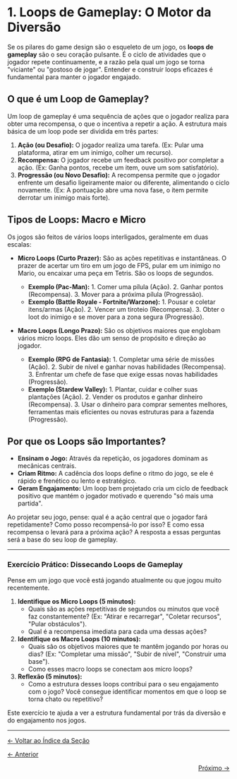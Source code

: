 # 1. Loops de Gameplay: O Motor da Diversão

Se os pilares do game design são o esqueleto de um jogo, os **loops de gameplay** são o seu coração pulsante. É o ciclo de atividades que o jogador repete continuamente, e a razão pela qual um jogo se torna "viciante" ou "gostoso de jogar". Entender e construir loops eficazes é fundamental para manter o jogador engajado.

## O que é um Loop de Gameplay?

Um loop de gameplay é uma sequência de ações que o jogador realiza para obter uma recompensa, o que o incentiva a repetir a ação. A estrutura mais básica de um loop pode ser dividida em três partes:

1.  **Ação (ou Desafio):** O jogador realiza uma tarefa. (Ex: Pular uma plataforma, atirar em um inimigo, colher um recurso).
2.  **Recompensa:** O jogador recebe um feedback positivo por completar a ação. (Ex: Ganha pontos, recebe um item, ouve um som satisfatório).
3.  **Progressão (ou Novo Desafio):** A recompensa permite que o jogador enfrente um desafio ligeiramente maior ou diferente, alimentando o ciclo novamente. (Ex: A pontuação abre uma nova fase, o item permite derrotar um inimigo mais forte).

## Tipos de Loops: Macro e Micro

Os jogos são feitos de vários loops interligados, geralmente em duas escalas:

*   **Micro Loops (Curto Prazer):** São as ações repetitivas e instantâneas. O prazer de acertar um tiro em um jogo de FPS, pular em um inimigo no Mario, ou encaixar uma peça em Tetris. São os loops de segundos.
    *   **Exemplo (Pac-Man):** 1. Comer uma pílula (Ação). 2. Ganhar pontos (Recompensa). 3. Mover para a próxima pílula (Progressão).
    *   **Exemplo (Battle Royale - Fortnite/Warzone):** 1. Pousar e coletar itens/armas (Ação). 2. Vencer um tiroteio (Recompensa). 3. Obter o loot do inimigo e se mover para a zona segura (Progressão).

*   **Macro Loops (Longo Prazo):** São os objetivos maiores que englobam vários micro loops. Eles dão um senso de propósito e direção ao jogador.
    *   **Exemplo (RPG de Fantasia):** 1. Completar uma série de missões (Ação). 2. Subir de nível e ganhar novas habilidades (Recompensa). 3. Enfrentar um chefe de fase que exige essas novas habilidades (Progressão).
    *   **Exemplo (Stardew Valley):** 1. Plantar, cuidar e colher suas plantações (Ação). 2. Vender os produtos e ganhar dinheiro (Recompensa). 3. Usar o dinheiro para comprar sementes melhores, ferramentas mais eficientes ou novas estruturas para a fazenda (Progressão).

## Por que os Loops são Importantes?

- **Ensinam o Jogo:** Através da repetição, os jogadores dominam as mecânicas centrais.
- **Criam Ritmo:** A cadência dos loops define o ritmo do jogo, se ele é rápido e frenético ou lento e estratégico.
- **Geram Engajamento:** Um loop bem projetado cria um ciclo de feedback positivo que mantém o jogador motivado e querendo "só mais uma partida".

Ao projetar seu jogo, pense: qual é a ação central que o jogador fará repetidamente? Como posso recompensá-lo por isso? E como essa recompensa o levará para a próxima ação? A resposta a essas perguntas será a base do seu loop de gameplay.

---

### Exercício Prático: Dissecando Loops de Gameplay

Pense em um jogo que você está jogando atualmente ou que jogou muito recentemente.

1.  **Identifique os Micro Loops (5 minutos):**
    *   Quais são as ações repetitivas de segundos ou minutos que você faz constantemente? (Ex: "Atirar e recarregar", "Coletar recursos", "Pular obstáculos").
    *   Qual é a recompensa imediata para cada uma dessas ações?
2.  **Identifique os Macro Loops (10 minutos):**
    *   Quais são os objetivos maiores que te mantêm jogando por horas ou dias? (Ex: "Completar uma missão", "Subir de nível", "Construir uma base").
    *   Como esses macro loops se conectam aos micro loops?
3.  **Reflexão (5 minutos):**
    *   Como a estrutura desses loops contribui para o seu engajamento com o jogo? Você consegue identificar momentos em que o loop se torna chato ou repetitivo?

Este exercício te ajuda a ver a estrutura fundamental por trás da diversão e do engajamento nos jogos.

---
<p align="left">
   <a href="../../README.md"><- Voltar ao Índice da Seção</a>
</p>
<p align="left">
   <a href="../../1.A_Fundacao-Entendendo_o_Game_Design/2.Os_Pilares_do_Game_Design.md"><- Anterior</a>
</p>
<p align="right">
   <a href="2.Sistemas_de_Jogo.md">Próximo -></a>
</p>